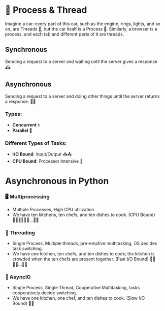 # 🚗 Process & Thread

Imagine a car: every part of this car, such as the engine, rings, lights, and so on, are Threads 🧵, but the car itself is a Process 🚗. Similarly, a browser is a process, and each tab and different parts of it are threads.

## Synchronous

Sending a request to a server and waiting until the server gives a response. 🕰️

## Asynchronous

Sending a request to a server and doing other things until the server returns a response. 🏃‍♂️

### Types:
- **Concurrent** 🌀
- **Parallel** 🚀

### Different Types of Tasks:
- **I/O Bound**: Input/Output 📥📤
- **CPU Bound**: Processor Intensive 🧠

# Asynchronous in Python

### 🖥️ Multiprocessing
- Multiple Processes, High CPU utilization
- We have ten kitchens, ten chefs, and ten dishes to cook. (CPU Bound) 👨‍🍳👨‍🍳👨‍🍳...👨‍🍳

### 🍜 Threading
- Single Process, Multiple threads, pre-emptive multitasking, OS decides task switching.
- We have one kitchen, ten chefs, and ten dishes to cook; the kitchen is crowded when the ten chefs are present together. (Fast I/O Bound) 👨‍🍳👨‍🍳...👨‍🍳

### 🥣 AsyncIO
- Single Process, Single Thread, Cooperative Multitasking, tasks cooperatively decide switching.
- We have one kitchen, one chef, and ten dishes to cook. (Slow I/O Bound) 👨‍🍳

